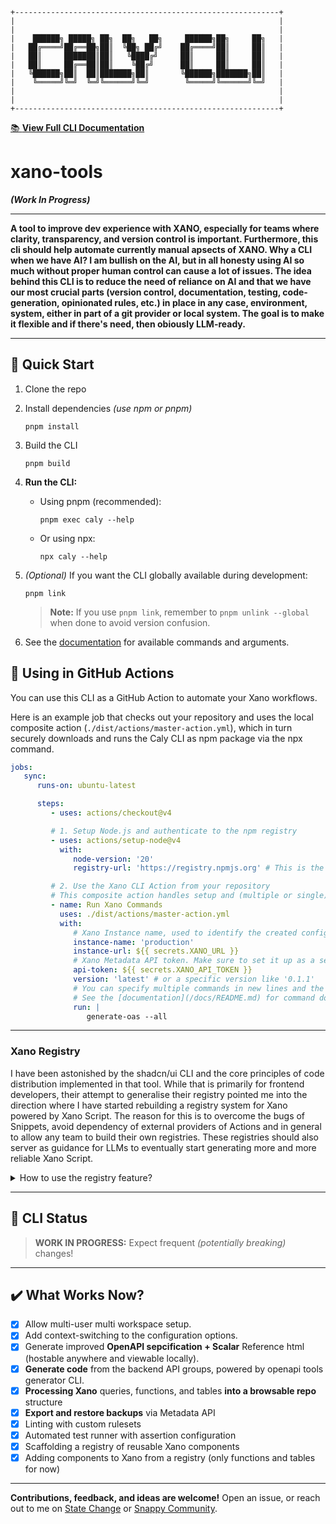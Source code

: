 [//]: # 'ASCII art block for docs link'

```
+-----------------------------------------------------------+
|                                                           |
|                                                           |
|    ██████╗ █████╗ ██╗  ██╗   ██╗     ██████╗██╗     ██╗   |
|   ██╔════╝██╔══██╗██║  ╚██╗ ██╔╝    ██╔════╝██║     ██║   |
|   ██║     ███████║██║   ╚████╔╝     ██║     ██║     ██║   |
|   ██║     ██╔══██║██║    ╚██╔╝      ██║     ██║     ██║   |
|   ╚██████╗██║  ██║███████╗██║       ╚██████╗███████╗██║   |
|    ╚═════╝╚═╝  ╚═╝╚══════╝╚═╝        ╚═════╝╚══════╝╚═╝   |
|                                                           |
|                                                           |
+-----------------------------------------------------------+
```

[📚 **View Full CLI Documentation**](docs/README.md)

# xano-tools

**_(Work In Progress)_**

---

**A tool to improve dev experience with XANO, especially for teams where clarity, transparency, and version control is important. Furthermore, this cli should help automate currently manual apsects of XANO. Why a CLI when we have AI? I am bullish on the AI, but in all honesty using AI so much without proper human control can cause a lot of issues. The idea behind this CLI is to reduce the need of reliance on AI and that we have our most crucial parts (version control, documentation, testing, code-generation, opinionated rules, etc.) in place in any case, environment, system, either in part of a git provider or local system. The goal is to make it flexible and if there's need, then obiously LLM-ready.**

---

## 🚀 Quick Start

1. Clone the repo
2. Install dependencies _(use npm or pnpm)_
   ```
   pnpm install
   ```
3. Build the CLI
   ```
   pnpm build
   ```
4. **Run the CLI:**

   -  Using pnpm (recommended):
      ```
      pnpm exec caly --help
      ```
   -  Or using npx:
      ```
      npx caly --help
      ```

5. _(Optional)_ If you want the CLI globally available during development:

   ```
   pnpm link
   ```

   > **Note:** If you use `pnpm link`, remember to `pnpm unlink --global` when done to avoid version confusion.

6. See the [documentation](/docs/README.md) for available commands and arguments.

## 🤖 Using in GitHub Actions

You can use this CLI as a GitHub Action to automate your Xano workflows.

Here is an example job that checks out your repository and uses the local composite action (`./dist/actions/master-action.yml`), which in turn securely downloads and runs the Caly CLI as npm package via the npx command.

```yaml
jobs:
   sync:
      runs-on: ubuntu-latest

      steps:
         - uses: actions/checkout@v4

         # 1. Setup Node.js and authenticate to the npm registry
         - uses: actions/setup-node@v4
           with:
              node-version: '20'
              registry-url: 'https://registry.npmjs.org' # This is the default, but being explicit is good practice

         # 2. Use the Xano CLI Action from your repository
         # This composite action handles setup and (multiple or single) command execution by calling the published npm package.
         - name: Run Xano Commands
           uses: ./dist/actions/master-action.yml
           with:
              # Xano Instance name, used to identify the created configuration during command execution
              instance-name: 'production'
              instance-url: ${{ secrets.XANO_URL }}
              # Xano Metadata API token. Make sure to set it up as a secret
              api-token: ${{ secrets.XANO_API_TOKEN }}
              version: 'latest' # or a specific version like '0.1.1'
              # You can specify multiple commands in new lines and the action will execute them in order.
              # See the [documentation](/docs/README.md) for command docs.
              run: |
                 generate-oas --all
```

---

### Xano Registry

I have been astonished by the shadcn/ui CLI and the core principles of code distribution implemented in that tool. While that is primarily for frontend developers, their attempt to generalise their registry pointed me into the direction where I have started rebuilding a registry system for Xano powered by Xano Script. The reason for this is to overcome the bugs of Snippets, avoid dependency of external providers of Actions and in general to allow any team to build their own registries. These registries should also server as guidance for LLMs to eventually start generating more and more reliable Xano Script.

<details>
<summary>How to use the registry feature?</summary>

1. Scaffold the registry or build it manually by obeying the schemas (https://nextcurve.hu/schemas/registry/registry.json).
   ```
   caly registry-scaffold
   ```
2. Serve your registry locally or host it on an object storage (or [advanced] recreate a Xano api that would deliver the required JSON objects on demand --> this could allow you to add auth as well)

   ```
   npx serve registry
   ```

   or use our script: `pnpm run serve-registry`

3. Use the registry and it's content in `caly`
   ```
   caly registry-add --components <coma separated component names> --registry <registry url>
   ```

> **Note:**
> Currently there is no way of automatically build out the registry from a collection of Xano Script files, so this is why
> it is important to always keep the registry/definitions/index.json and the individual definition files in sync.
> Currently there is theoretic support for registry:function and registry:table components, but registry:query and registry:snippet is also planned.
> With the registry:snippet I aim to have a shot at fixing Xano's Snippets and make it searchable and reusable by also LLMs.

</details>

---

## 🚧 CLI Status

> **WORK IN PROGRESS:**
> Expect frequent _(potentially breaking)_ changes!

---

## ✔️ What Works Now?

-  [x] Allow multi-user multi workspace setup.
-  [x] Add context-switching to the configuration options.
-  [x] Generate improved **OpenAPI sepcification + Scalar** Reference html (hostable anywhere and viewable locally).
-  [x] **Generate code** from the backend API groups, powered by openapi tools generator CLI.
-  [x] **Processing Xano** queries, functions, and tables **into a browsable repo** structure
-  [x] **Export and restore backups** via Metadata API
-  [x] Linting with custom rulesets
-  [x] Automated test runner with assertion configuration
-  [x] Scaffolding a registry of reusable Xano components
-  [x] Adding components to Xano from a registry (only functions and tables for now)

---

**Contributions, feedback, and ideas are welcome!** Open an issue, or reach out to me on [State Change](https://statechange.ai/) or [Snappy Community](https://www.skool.com/snappy).
